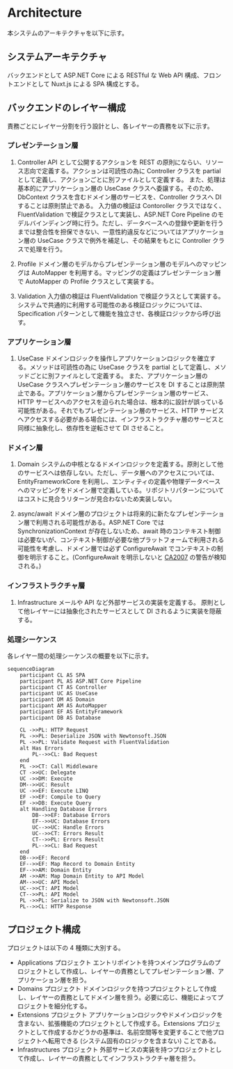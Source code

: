 # Architecture

本システムのアーキテクチャを以下に示す。

## システムアーキテクチャ

バックエンドとして ASP.NET Core による RESTful な Web API 構成、フロントエンドとして Nuxt.js による SPA 構成とする。

## バックエンドのレイヤー構成

責務ごとにレイヤー分割を行う設計とし、各レイヤーの責務を以下に示す。

### プレゼンテーション層

1. Controller
   API として公開するアクションを REST の原則にならい、リソース志向で定義する。アクションは可読性の為に Controller クラスを partial として定義し、アクションごとに別ファイルとして定義する。
   また、処理は基本的にアプリケーション層の UseCase クラスへ委譲する。そのため、DbContext クラスを含むドメイン層のサービスを、Controller クラスへ DI することは原則禁止である。
   入力値の検証は Contoroller クラスではなく、FluentValidation で検証クラスとして実装し、ASP.NET Core Pipeline のモデルバインディング時に行う。ただし、データベースへの登録や更新を行うまでは整合性を担保できない、一意性約違反などについてはアプリケーション層の UseCase クラスで例外を補足し、その結果をもとに Controller クラスで処理を行う。

2. Profile
   ドメイン層のモデルからプレゼンテーション層のモデルへのマッピングは AutoMapper を利用する。マッピングの定義はプレゼンテーション層で AutoMapper の Profile クラスとして実装する。

3. Validation
   入力値の検証は FluentValidation で検証クラスとして実装する。システムで共通的に利用する可能性のある検証ロジックについては、Specification パターンとして機能を独立させ、各検証ロジックから呼び出す。

### アプリケーション層

1. UseCase
   ドメインロジックを操作しアプリケーションロジックを確立する。メソッドは可読性の為に UseCase クラスを partial として定義し、メソッドごとに別ファイルとして定義する。
   また、アプリケーション層の UseCase クラスへプレゼンテーション層のサービスを DI することは原則禁止である。アプリケーション層からプレゼンテーション層のサービス、HTTP サービスへのアクセスを迫られた場合は、根本的に設計が誤っている可能性がある。それでもプレゼンテーション層のサービス、HTTP サービスへアクセスする必要がある場合には、インフラストラクチャ層のサービスと同様に抽象化し、依存性を逆転させて DI させること。

### ドメイン層

1. Domain
   システムの中核となるドメインロジックを定義する。原則として他のサービスへは依存しない。ただし、データ層へのアクセスについては、EntityFrameworkCore を利用し、エンティティの定義や物理データベースへのマッピングをドメイン層で定義している。リポジトリパターンについてはコストに見合うリターンが見合わないため実装しない。

2. async/await
   ドメイン層のプロジェクトは将来的に新たなプレゼンテーション層で利用される可能性がある。ASP.NET Core では SynchronizationContext が存在しないため、await 時のコンテキスト制御は必要ないが、コンテキスト制御が必要な他プラットフォームで利用される可能性を考慮し、ドメイン層では必ず ConfigureAwait でコンテキストの制御を明示すること。(ConfigureAwait を明示しないと [CA2007](https://docs.microsoft.com/ja-jp/visualstudio/code-quality/ca2007?view=vs-2019) の警告が検知される。)

### インフラストラクチャ層

1. Infrastructure
   メールや API など外部サービスの実装を定義する。
   原則として他レイヤーには抽象化されたサービスとして DI されるように実装を隠蔽する。

### 処理シーケンス

各レイヤー間の処理シーケンスの概要を以下に示す。

```mermaid
sequenceDiagram
    participant CL AS SPA
    participant PL AS ASP.NET Core Pipeline
    participant CT AS Controller
    participant UC AS UseCase
    participant DM AS Domain
    participant AM AS AutoMapper
    participant EF AS EntityFramework
    participant DB AS Database

    CL ->>PL: HTTP Request
    PL ->>PL: Deserialize JSON with Newtonsoft.JSON
    PL ->>PL: Validate Request with FluentValidation
    alt Has Errors
        PL-->>CL: Bad Request
    end
    PL ->>CT: Call Middleware
    CT ->>UC: Delegate
    UC ->>DM: Execute
    DM-->>UC: Result
    UC ->>EF: Execute LINQ
    EF ->>EF: Compile to Query
    EF ->>DB: Execute Query
    alt Handling Database Errors
        DB-->>EF: Database Errors
        EF-->>UC: Database Errors
        UC-->>UC: Handle Errors
        UC-->>CT: Errors Result
        CT-->>PL: Errors Result
        PL-->>CL: Bad Request
    end
    DB-->>EF: Record
    EF-->>EF: Map Record to Domain Entity
    EF-->>AM: Domain Entity
    AM ->>AM: Map Domain Entity to API Model
    AM-->>UC: API Model
    UC-->>CT: API Model
    CT-->>PL: API Model
    PL ->>PL: Serialize to JSON with Newtonsoft.JSON
    PL-->>CL: HTTP Response
```

## プロジェクト構成

プロジェクトは以下の 4 種類に大別する。

+ Applications プロジェクト
  エントリポイントを持つメインプログラムのプロジェクトとして作成し、レイヤーの責務としてプレゼンテーション層、アプリケーション層を担う。
+ Domains プロジェクト
  ドメインロジックを持つプロジェクトとして作成し、レイヤーの責務としてドメイン層を担う。必要に応じ、機能によってプロジェクトを細分化する。
+ Extensions プロジェクト
  アプリケーションロジックやドメインロジックを含まない、拡張機能のプロジェクトとして作成する。Extensions プロジェクトとして作成するかどうかの基準は、名前空間等を変更することで他プロジェクトへ転用できる (システム固有のロジックを含まない) ことである。
+ Infrastructures プロジェクト
  外部サービスの実装を持つプロジェクトとして作成し、レイヤーの責務としてインフラストラクチャ層を担う。
